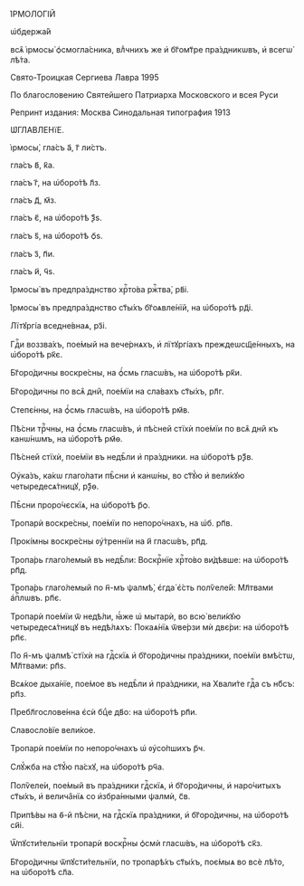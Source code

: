 І҆РМОЛО́ГІЙ

ѡ҆бдержа́й

всѧ̑ і҆рмосы̀ ѻ҆смогла́сника, влⷣчнихъ же и҆ бг҃омт҃ре пра́здникѡвъ, и҆ всегѡ̀
лѣ́та.

Свято-Троицкая Сергиева Лавра 1995

По благословению Святейшего Патриарха Московского и всея Руси

Репринт издания: Москва Синодальная типография 1913

Ѡ҆ГЛАВЛЕ́НїЕ.

і҆рмосы̀, гла́съ а҃, г҃ ли́стъ.

гла́съ в҃, к҃а.

гла́съ г҃, на ѡ҆боро́тѣ л҃з.

гла́съ д҃, м҃з.

гла́съ є҃, на ѡ҆боро́тѣ ѯ҃ѕ.

гла́съ ѕ҃, на ѡ҆боро́тѣ ѻ҃ѕ.

гла́съ з҃, п҃и.

гла́съ и҃, ч҃ѕ.

І҆рмосы̀ въ предпра́зднство хрⷭ҇то́ва ржⷭ҇тва̀, рв҃і.

І҆рмосы̀ въ предпра́зднство ст҃ы́хъ бг҃оѧвле́нїй, на ѡ҆боро́тѣ рд҃і.

Лїтꙋргі́а вседне́внаѧ, рз҃і.

Гдⷭ҇и воззва́хъ, пое́мый на вече́рнѧхъ, и҆ лїтꙋргі́ахъ преждеѡсщ҃е́нныхъ, на
ѡ҆боро́тѣ рк҃є.

Бг҃оро́дичны воскре́сны, на ѻ҆́смь гласѡ́въ, на ѡ҆боро́тѣ рк҃и.

Бг҃оро́дичны по всѧ̑ дни̑, пое́мїи на сла́вахъ ст҃ы́хъ, рл҃г.

Степє́нны, на ѻ҆́смь гласѡ́въ, на ѡ҆боро́тѣ рм҃в.

Пѣ́сни трⷪ҇чны, на ѻ҆́смь гласѡ́въ, и҆ пѣ́сней стїхѝ пое́мїи по всѧ̑ дни̑ къ
канѡ́нѡмъ, на ѡ҆боро́тѣ рм҃ѳ.

Пѣ́сней стїхѝ, пое́мїи въ недѣ̑ли и҆ пра́здники. на ѡ҆боро́тѣ рѯ҃в.

Оу҆ка́зъ, ка́кѡ глаго́лати пѣ̑сни и҆ канѡ́ны, во ст҃ꙋ́ю и҆ вели́кꙋю
четыредесѧ́тницꙋ, рѯ҃ѳ.

Пѣ̑сни проро́чєскїѧ, на ѡ҆боро́тѣ р҃ѻ.

Тропарѝ воскре́сны, пое́мїи по непоро́чнахъ, на ѡ҆б. рп҃в.

Прокі́мны воскре́сны ᲂу҆́треннїи на и҃ гласѡ́въ, рп҃д.

Тропа́рь глаго́лемый въ недѣ̑ли: Воскрⷭ҇нїе хрⷭ҇то́во ви́дѣвше: на ѡ҆боро́тѣ
рп҃д.

Тропа́рь глаго́лемый по н҃-мъ ѱалмѣ̀, є҆гда̀ є҆́сть полѷеле́й: Мл҃твами
а҆пⷭ҇лѡвъ. рп҃є.

Тропарѝ пое́мїи ѿ недѣ́ли, ꙗ҆́же ѡ҆ мытарѝ, во всю̀ вели́кꙋю четыредесѧ́тницꙋ
въ недѣ́лѧхъ: Покаѧ́нїѧ ѿве́рзи мѝ двє́ри: на ѡ҆боро́тѣ рп҃є.

По н҃-мъ ѱалмѣ̀ стїхѝ на гдⷭ҇скїѧ и҆ бг҃оро́дичны пра́здники, пое́мїи вмѣ́стѡ,
Мл҃твами: рп҃ѕ.

Всѧ́кое дыха́нїе, пое́мое въ недѣ̑ли и҆ пра́здники, на Хвали́те гдⷭ҇а съ нб҃съ:
рп҃з.

Пребл҃гослове́нна є҆сѝ бцⷣе дв҃о: на ѡ҆боро́тѣ рп҃и.

Славосло́вїе вели́кое.

Тропарѝ пое́мїи по непоро́чнахъ ѡ҆ ᲂу҆со́пшихъ р҃ч.

Слꙋ́жба на ст҃ꙋ́ю па́схꙋ, на ѡ҆боро́тѣ рч҃а.

Полѷеле́и, пое́мый въ пра́здники гдⷭ҇скїѧ, и҆ бг҃оро́дичны, и҆ наро́читыхъ
ст҃ы́хъ, и҆ велича̑нїѧ со и҆збра́нными ѱалмѝ, с҃в.

Припѣ́вы на ѳ҃-й пѣ́сни, на гдⷭ҇скїѧ пра́здники, и҆ бг҃оро́дичны, на ѡ҆боро́тѣ
си҃і.

Ѿпꙋсти́тельнїи тропарѝ воскрⷭ҇ны ѻ҆смѝ гласѡ́въ, на ѡ҆боро́тѣ ск҃з.

Бг҃оро́дичны ѿпꙋсти́тельнїи, по тропарѣ́хъ ст҃ы́хъ, поє́мыѧ во всѐ лѣ́то, на
ѡ҆боро́тѣ сл҃а.

